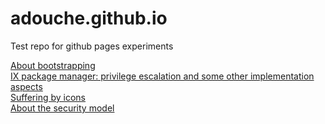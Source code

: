 # adouche.github.io
Test repo for github pages experiments

[About bootstrapping](blog/About_bootstrapping.md)<br>
[IX package manager: privilege escalation and some other implementation aspects](blog/IX_pm.md)<br>
[Suffering by icons](blog/Icons.md)<br>
[About the security model](blog/Security_model.md)<br>
